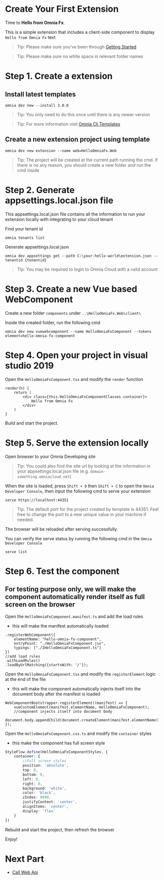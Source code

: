 # Create Your First Extension

Time to **Hello from Omnia Fx**.

This is a simple extension that includes a client-side component to display `Hello from Omnia Fx` text

>Tip: Please make sure you've been through [Getting Started](https://github.com/preciofishbone/OmniaFx/tree/master/docs/tutorials/getting-started)

>Tip: Please make sure no white space in relevant folder names 

# Step 1. Create a extension

## Install latest templates

```
omnia dev new --install 3.0.0
```

>Tip: You only need to do this once until there is any newer version

>Tip: For more information visit [Omnia Cli Templates](https://github.com/preciofishbone/omniaclitemplates)

## Create a new extension project using template

```
omnia dev new extension --name web=HelloOmniaFx.Web
```

>Tip: The project will be created at the current path running the cmd. If there is no any reason, you should create a new folder and run the cmd inside

# Step 2. Generate appsettings.local.json file

This appsettings.local.json file contains all the information to run your extension locally with integrating to your cloud tenant

Find your tenant id

```
omnia tenants list
```

Generate appsettings.local.json

```
omnia dev appsettings get --path C:\your-hello-world\extension.json --tenantid {tenantid}
```

>Tip: You may be required to login to Omnia Cloud with a valid account

# Step 3. Create a new Vue based WebComponent

Create a new folder `components` under `..\HelloOmniaFx.Web\client\`

Inside the created folder, run the following cmd

```
omnia dev new vuewebcomponent --name HelloOmniaFxComponent --tokens element=hello-omnia-fx-component
```

# Step 4. Open your project in visual studio 2019

Open the `HelloOmniaFxComponent.tsx` and modify the `render` function 

```
render(h) {
    return (
        <div class={this.HelloOmniaFxComponentClasses.container}>
            Hello from Omnia Fx
        </div>
    )
}
```

Build and start the project. 

# Step 5. Serve the extension locally 

Open browser to your Omnia Developing site

>Tip: You could also find the site url by looking at the information in your appsettings.local.json file (e.g. `domain-something.omniacloud.net`)

When the site is loaded, press `Shift + O` then `Shift + C` to open the `Omnia Developer Console`, then input the following cmd to serve your extension

```
serve https://localhost:44351
```

>Tip: The default port for the project created by template is 44351. Feel free to change the port to a new unique value in your machine if needed.

The browser will be reloaded after serving successfully.

You can verify the serve status by running the following cmd in the `Omnia Developer Console`

```
serve list
```

# Step 6. Test the component

## For testing purpose only, we will make the component automatically render itself as full screen on the browser


Open the `HelloOmniaFxComponent.manifest.ts` and add the load rules

-   this will make the manifest automatically loaded

```tsx
.registerWebComponent({
    elementName: "hello-omnia-fx-component",
    entryPoint: "./HelloOmniaFxComponent.jsx",
    typings: ["./IHelloOmniaFxComponent.ts"]
})
//add load rules
.withLoadRules()
.loadByUrlMatching({startsWith: '/'});
```

Open the `HelloOmniaFxComponent.tsx` and modify the `registerElement` logic at the end of the file 

-   this will make the component automatically injects itself into the document body after the manifest is loaded

```tsx
WebComponentBootstrapper.registerElement((manifest) => {
    vueCustomElement(manifest.elementName, HelloOmniaFxComponent);
    //component injects itself into document body
    document.body.appendChild(document.createElement(manifest.elementName));
});
```

Open the `HelloOmniaFxComponent.css.ts` and modify the `container` styles

-   this make the component has full screen style

```ts
StyleFlow.define(HelloOmniaFxComponentStyles, {
    container: {
        //Full screen styles
        position: 'absolute',
        top: 0,
        bottom: 0,
        left: 0,
        right: 0,
        background: 'white',
        color: 'black',
        zIndex: 9999,
        justifyContent: 'center',
        alignItems: 'center',
        display: 'flex'
    }
})
```

Rebuild and start the project, then refresh the browser

Enjoy!


# Next Part
-   [Call Web Api](https://github.com/preciofishbone/OmniaFx/tree/master/docs/tutorials/first-extension/create-web-api)